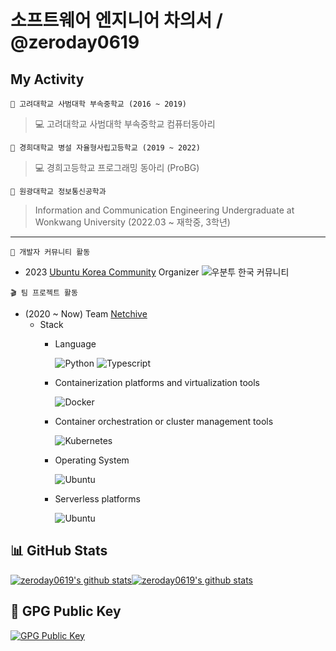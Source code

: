 # 소프트웨어 엔지니어 차의서 / @zeroday0619
## My Activity
`🏫 고려대학교 사범대학 부속중학교 (2016 ~ 2019)`
> 💻 고려대학교 사범대학 부속중학교 컴퓨터동아리

`🏫 경희대학교 병설 자율형사립고등학교 (2019 ~ 2022)`
> 💻 경희고등학교 프로그래밍 동아리 (ProBG)

`🏫 원광대학교 정보통신공학과`
> Information and Communication Engineering Undergraduate at Wonkwang University (2022.03 ~ 재학중, 3학년)

---

`📘 개발자 커뮤니티 활동`
- 2023 [Ubuntu Korea Community](https://disclosures.ubuntu-kr.org/organizers/gen7/) Organizer</img>
![우분투 한국 커뮤니티](https://discourse.ubuntu-kr.org/uploads/default/original/2X/6/6b47ec9f7f7e25d4d3b29ad3ded0acc046b36e29.svg)

`🎬 팀 프로젝트 활동`

- (2020 ~ Now) Team [Netchive](https://github.com/Netchive)
  - Stack
    * Language

      ![Python](https://img.shields.io/badge/Python-black?style=for-the-badge&logo=python)
      ![Typescript](https://img.shields.io/badge/Typescript-black?style=for-the-badge&logo=typescript)
          
    * Containerization platforms and virtualization tools

      ![Docker](https://img.shields.io/badge/Docker-black?style=for-the-badge&logo=docker)

    * Container orchestration or cluster management tools

      ![Kubernetes](https://img.shields.io/badge/Kubernetes-black?style=for-the-badge&logo=Kubernetes)

    * Operating System

      ![Ubuntu](https://img.shields.io/badge/Ubuntu-black?style=for-the-badge&logo=ubuntu)

    * Serverless platforms
      
      ![Ubuntu](https://img.shields.io/badge/Cloudflare-Workers-black?style=for-the-badge&logo=cloudflare)




## 📊 GitHub Stats
[![zeroday0619's github stats](https://github-readme-stats.vercel.app/api?username=zeroday0619&count_private=true&show_icons=true&hide_border=true&theme=dark)](https://github.com/zeroday0619)[![zeroday0619's github stats](https://github-readme-stats.vercel.app/api/top-langs/?username=zeroday0619&exclude_repo=blog,blog.zeroday0619.dev,mbp16-ubuntu-kernel&show_icons=true&hide_border=true&title_color=004386&icon_color=004386&layout=compact&count_private=true&langs_count=8&theme=dark&hide=ruby,html,css)](https://github.com/zeroday0619)

## 🔑 GPG Public Key
[![GPG Public Key](https://img.shields.io/badge/GPG%20Fingerprint-55A5EA46C60A959E75119B4F39F74FF9CEA87CC9-green?style=for-the-badge)](https://pgp.zeroday0619.dev)
